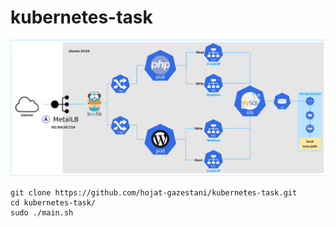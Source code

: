# kubernetes-task

![demo](https://github.com/hojat-gazestani/kubernetes-task/blob/main/pic/demo.png)

```shell
git clone https://github.com/hojat-gazestani/kubernetes-task.git
cd kubernetes-task/
sudo ./main.sh 
```